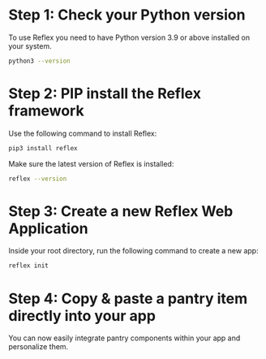 

# Step 1: Check your Python version

To use Reflex you need to have Python version 3.9 or above installed on your system.

```bash
python3 --version
```

# Step 2: PIP install the Reflex framework

Use the following command to install Reflex:

```bash
pip3 install reflex
```

Make sure the latest version of Reflex is installed:

```bash
reflex --version
```

# Step 3: Create a new Reflex Web Application

Inside your root directory, run the following command to create a new app:

```bash
reflex init
```

# Step 4: Copy & paste a pantry item directly into your app

You can now easily integrate pantry components within your app and personalize them.
